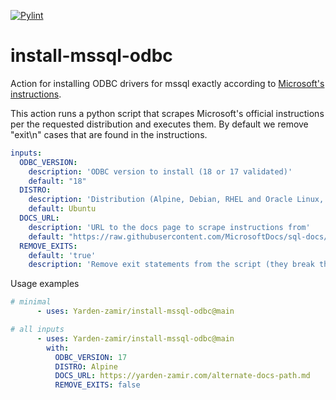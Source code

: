 [![Pylint](https://github.com/Yarden-zamir/install-mssql-odbc/actions/workflows/pylint.yml/badge.svg)](https://github.com/Yarden-zamir/install-mssql-odbc/actions/workflows/pylint.yml)
# install-mssql-odbc
Action for installing ODBC drivers for mssql exactly according to [Microsoft's instructions](https://learn.microsoft.com/en-us/sql/connect/odbc/linux-mac/installing-the-microsoft-odbc-driver-for-sql-server?view=sql-server-ver16&tabs=redhat18-install%2Calpine17-install%2Cdebian8-install%2Credhat7-13-install%2Crhel7-offline#18).

This action runs a python script that scrapes Microsoft's official instructions per the requested distribution and executes them.
By default we remove "exit\n" cases that are found in the instructions.
```yaml
inputs:
  ODBC_VERSION:
    description: 'ODBC version to install (18 or 17 validated)'
    default: "18"
  DISTRO:
    description: 'Distribution (Alpine, Debian, RHEL and Oracle Linux, SLES, Ubuntu)'
    default: Ubuntu
  DOCS_URL:
    description: 'URL to the docs page to scrape instructions from'
    default: "https://raw.githubusercontent.com/MicrosoftDocs/sql-docs/live/docs/connect/odbc/linux-mac/installing-the-microsoft-odbc-driver-for-sql-server.md"
  REMOVE_EXITS:
    default: 'true'
    description: 'Remove exit statements from the script (they break the workflow)'
```
Usage examples
```yaml
# minimal
      - uses: Yarden-zamir/install-mssql-odbc@main
```

```yaml
# all inputs
      - uses: Yarden-zamir/install-mssql-odbc@main
        with:
          ODBC_VERSION: 17
          DISTRO: Alpine
          DOCS_URL: https://yarden-zamir.com/alternate-docs-path.md
          REMOVE_EXITS: false
```